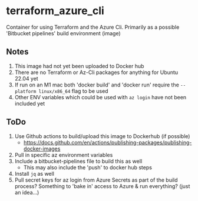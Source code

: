 # terraform_azure_cli

Container for using Terraform and the Azure Cli. Primarily as a possible 'Bitbucket pipelines' build environment (image)

## Notes

1. This image had not yet been uploaded to Docker hub
1. There are no Terraform or Az-Cli packages for anything for Ubuntu 22.04 yet
2. If run on an M1 mac both 'docker build' and 'docker run' require the `--platform linux/x86_64` flag to be used
3. Other ENV variables which could be used with `az login` have not been included yet

## ToDo

1. Use Github actions to build/upload this image to Dockerhub (if possible)
    - https://docs.github.com/en/actions/publishing-packages/publishing-docker-images
2. Pull in specific az environment variables
3. Include a bitbucket-pipelines file to build this as well
    - This may also include the 'push' to docker hub steps
4. Install `jq` as well
5. Pull secret keys for az login from Azure Secrets as part of the build process? Something to 'bake in' access to Azure & run everything? (just an idea...)